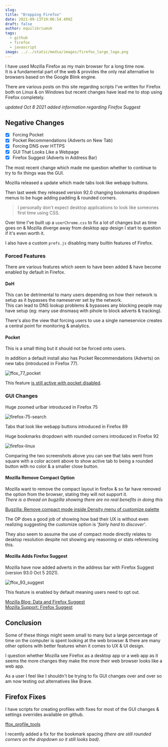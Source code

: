 ```yaml
---
slug:
title: "Dropping Firefox"
date: 2021-09-13T19:06:54.499Z
draft: false
author: equilibriumuk
tags:
  - github
  - firefox
  - javascript
image: ../../static/media/images/firefox_large_logo.png
---
```


I have used Mozilla Firefox as my main browser for a long time now.<br />
It is a fundamental part of the web & provides the only real alternative to browsers based on the Google Blink engine.

There are various posts on this site regarding scripts I've written for Firefox both on Linux & on Windows but recent changes have lead me to stop using Firefox completely.

*updated Oct 8 2021 added information regarding Firefox Suggest*

## Negative Changes

- [x] Forcing Pocket
- [x] Pocket Recommendations (Adverts on New Tab)
- [x] Forcing DNS over HTTPS
- [x] GUI That Looks Like a Webpage
- [x] Firefox Suggest (Adverts in Address Bar)

The most recent change which made me question whether to continue to try to fix things was the GUI.

Mozilla released a update which made tabs look like webapp buttons.

Then last week they released version 92.0 changing bookmarks dropdown menus to be huge adding padding & rounded corners.

> I personally don't expect desktop applications to look like someones first time using CSS.

Over time I've built up a `userChrome.css` to fix a lot of changes but as time goes on & Mozilla diverge away from desktop app design I start to question if it's even worth it.

I also have a  custom `prefs.js` disabling many builtin features of Firefox.

### Forced Features

There are various features which seem to have been added & have become enabled by default in Firefox.

#### DoH

This can be detrimental to many users depending on how their network is setup as it bypasses the nameserver set by the network.<br />
This can lead to DNS lookup problems & bypasses any blocking people may have setup (eg: many use dnsmasq with pihole to block adverts & tracking).

There's also the view that forcing users to use a single nameservice creates a central point for monitoring & analytics.

#### Pocket

This is a small thing but it should not be forced onto users.

In addition a default install also has Pocket Recommendations (Adverts) on new tabs (introduced in Firefox 77).

<p class="text-center"><img src="/media/images/2021/ffox_77_pocket.png" alt="ffox_77_pocket"></p>

This feature <a href="https://twitter.com/equilibriumuk/status/1310892618679816192/photo/1" aria-label="equilibriumuk on twitter" target="_blank" rel="noopener noreferrer">is still active with pocket disabled</a>.

### GUI Changes

Huge zoomed urlbar introduced in Firefox 75

<p class="text-center"><img src="/media/images/2021/ffox_75_search.png" alt="firefox-75-search"></p>

Tabs that look like webapp buttons introduced in Firefox 89

Huge bookmarks dropdown with rounded corners introduced in Firefox 92

<p class="text-center"><img src="/media/images/2021/ffox_newtab.png" alt="firefox-linux"></p>

Comparing the two screenshots above you can see that tabs went from square with a color accent above to show active tab to being a rounded button with no color & a smaller close button.

#### Mozilla Remove Compact Option

Mozilla want to remove the compact layout in firefox & so far have removed the option from the browser, stating they will not support it.<br />
*There is a thread on bugzilla showing there are no real benefits in doing this*

<i class="fa fa-link"></i> <a href="https://bugzilla.mozilla.org/show_bug.cgi?id=1693028" target="_blank" rel="noopener noreferrer">Bugzilla: Remove compact mode inside Density menu of customize palette</a>

The OP does a good job of showing how bad their UX is without even realizing suggesting the customize option is *'fairly hard to discover'*.

They also seem to assume the use of compact mode directly relates to desktop resolution despite not showing any reasoning or stats referencing this.

#### Mozilla Adds Firefox Suggest

Mozilla have now added adverts in the address bar with Firefox Suggest (version 93.0 Oct 5 2021).

<p class="text-center"><img src="/media/images/2021/ffox_93_suggest.png" alt="ffox_93_suggest"></p>

This feature is enabled by default meaning users need to opt out.

<i class="fa fa-link"></i> <a href="https://blog.mozilla.org/data/2021/09/15/data-and-firefox-suggest/" target="_blank" rel="noopener noreferrer">Mozilla Blog: Data and Firefox Suggest</a><br /><i class="fa fa-link"></i> <a href="https://support.mozilla.org/en-US/kb/navigate-web-faster-firefox-suggest" target="_blank" rel="noopener noreferrer">Mozilla Support: Firefox Suggest</a>


## Conclusion

Some of these things might seem small to many but a large percentage of time on the computer is spent looking at the web browser & there are many other options with better features when it comes to UX & UI design.

I question whether Mozilla see Firefox as a desktop app or a web app as it seems the more changes they make the more their web browser looks like a web app.

As a user I feel like I shouldn't be trying to fix GUI changes over and over so am now testing out alternatives like Brave.

## Firefox Fixes

I have scripts for creating profiles with fixes for most of the GUI changes & settings overrides available on github.

<a class="github" href="https://github.com/equk/ffox_profile_tools" aria-label="View on GitHub" target="_blank" rel="noopener noreferrer"><i class="fa fa-github"></i> ffox_profile_tools</a>

I recently added a fix for the bookmark spacing *(there are still rounded corners on the dropdown so it still looks bad)*.